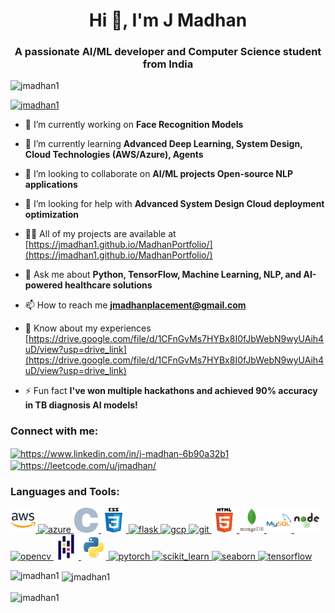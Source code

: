 <h1 align="center">Hi 👋, I'm J Madhan</h1>
<h3 align="center">A passionate AI/ML developer and Computer Science student from India</h3>

<p align="left"> <img src="https://komarev.com/ghpvc/?username=jmadhan1&label=Profile%20views&color=0e75b6&style=flat" alt="jmadhan1" /> </p>

<p align="left"> <a href="https://github.com/ryo-ma/github-profile-trophy"><img src="https://github-profile-trophy.vercel.app/?username=jmadhan1" alt="jmadhan1" /></a> </p>

- 🔭 I’m currently working on **Face Recognition Models**

- 🌱 I’m currently learning **Advanced Deep Learning, System Design, Cloud Technologies (AWS/Azure), Agents**

- 👯 I’m looking to collaborate on **AI/ML projects Open-source NLP applications**

- 🤝 I’m looking for help with **Advanced System Design Cloud deployment optimization**

- 👨‍💻 All of my projects are available at [https://jmadhan1.github.io/MadhanPortfolio/](https://jmadhan1.github.io/MadhanPortfolio/)

- 💬 Ask me about **Python, TensorFlow, Machine Learning, NLP, and AI-powered healthcare solutions**

- 📫 How to reach me **jmadhanplacement@gmail.com**

- 📄 Know about my experiences [https://drive.google.com/file/d/1CFnGvMs7HYBx8I0fJbWebN9wyUAih4uD/view?usp=drive_link](https://drive.google.com/file/d/1CFnGvMs7HYBx8I0fJbWebN9wyUAih4uD/view?usp=drive_link)

- ⚡ Fun fact **I've won multiple hackathons and achieved 90% accuracy in TB diagnosis AI models!**

<h3 align="left">Connect with me:</h3>
<p align="left">
<a href="https://linkedin.com/in/https://www.linkedin.com/in/j-madhan-6b90a32b1" target="blank"><img align="center" src="https://raw.githubusercontent.com/rahuldkjain/github-profile-readme-generator/master/src/images/icons/Social/linked-in-alt.svg" alt="https://www.linkedin.com/in/j-madhan-6b90a32b1" height="30" width="40" /></a>
<a href="https://www.leetcode.com/https://leetcode.com/u/jmadhan/" target="blank"><img align="center" src="https://raw.githubusercontent.com/rahuldkjain/github-profile-readme-generator/master/src/images/icons/Social/leet-code.svg" alt="https://leetcode.com/u/jmadhan/" height="30" width="40" /></a>
</p>

<h3 align="left">Languages and Tools:</h3>
<p align="left"> <a href="https://aws.amazon.com" target="_blank" rel="noreferrer"> <img src="https://raw.githubusercontent.com/devicons/devicon/master/icons/amazonwebservices/amazonwebservices-original-wordmark.svg" alt="aws" width="40" height="40"/> </a> <a href="https://azure.microsoft.com/en-in/" target="_blank" rel="noreferrer"> <img src="https://www.vectorlogo.zone/logos/microsoft_azure/microsoft_azure-icon.svg" alt="azure" width="40" height="40"/> </a> <a href="https://www.cprogramming.com/" target="_blank" rel="noreferrer"> <img src="https://raw.githubusercontent.com/devicons/devicon/master/icons/c/c-original.svg" alt="c" width="40" height="40"/> </a> <a href="https://www.w3schools.com/css/" target="_blank" rel="noreferrer"> <img src="https://raw.githubusercontent.com/devicons/devicon/master/icons/css3/css3-original-wordmark.svg" alt="css3" width="40" height="40"/> </a> <a href="https://flask.palletsprojects.com/" target="_blank" rel="noreferrer"> <img src="https://www.vectorlogo.zone/logos/pocoo_flask/pocoo_flask-icon.svg" alt="flask" width="40" height="40"/> </a> <a href="https://cloud.google.com" target="_blank" rel="noreferrer"> <img src="https://www.vectorlogo.zone/logos/google_cloud/google_cloud-icon.svg" alt="gcp" width="40" height="40"/> </a> <a href="https://git-scm.com/" target="_blank" rel="noreferrer"> <img src="https://www.vectorlogo.zone/logos/git-scm/git-scm-icon.svg" alt="git" width="40" height="40"/> </a> <a href="https://www.w3.org/html/" target="_blank" rel="noreferrer"> <img src="https://raw.githubusercontent.com/devicons/devicon/master/icons/html5/html5-original-wordmark.svg" alt="html5" width="40" height="40"/> </a> <a href="https://www.mongodb.com/" target="_blank" rel="noreferrer"> <img src="https://raw.githubusercontent.com/devicons/devicon/master/icons/mongodb/mongodb-original-wordmark.svg" alt="mongodb" width="40" height="40"/> </a> <a href="https://www.mysql.com/" target="_blank" rel="noreferrer"> <img src="https://raw.githubusercontent.com/devicons/devicon/master/icons/mysql/mysql-original-wordmark.svg" alt="mysql" width="40" height="40"/> </a> <a href="https://nodejs.org" target="_blank" rel="noreferrer"> <img src="https://raw.githubusercontent.com/devicons/devicon/master/icons/nodejs/nodejs-original-wordmark.svg" alt="nodejs" width="40" height="40"/> </a> <a href="https://opencv.org/" target="_blank" rel="noreferrer"> <img src="https://www.vectorlogo.zone/logos/opencv/opencv-icon.svg" alt="opencv" width="40" height="40"/> </a> <a href="https://pandas.pydata.org/" target="_blank" rel="noreferrer"> <img src="https://raw.githubusercontent.com/devicons/devicon/2ae2a900d2f041da66e950e4d48052658d850630/icons/pandas/pandas-original.svg" alt="pandas" width="40" height="40"/> </a> <a href="https://www.python.org" target="_blank" rel="noreferrer"> <img src="https://raw.githubusercontent.com/devicons/devicon/master/icons/python/python-original.svg" alt="python" width="40" height="40"/> </a> <a href="https://pytorch.org/" target="_blank" rel="noreferrer"> <img src="https://www.vectorlogo.zone/logos/pytorch/pytorch-icon.svg" alt="pytorch" width="40" height="40"/> </a> <a href="https://scikit-learn.org/" target="_blank" rel="noreferrer"> <img src="https://upload.wikimedia.org/wikipedia/commons/0/05/Scikit_learn_logo_small.svg" alt="scikit_learn" width="40" height="40"/> </a> <a href="https://seaborn.pydata.org/" target="_blank" rel="noreferrer"> <img src="https://seaborn.pydata.org/_images/logo-mark-lightbg.svg" alt="seaborn" width="40" height="40"/> </a> <a href="https://www.tensorflow.org" target="_blank" rel="noreferrer"> <img src="https://www.vectorlogo.zone/logos/tensorflow/tensorflow-icon.svg" alt="tensorflow" width="40" height="40"/> </a> </p>

<p><img align="left" src="https://github-readme-stats.vercel.app/api/top-langs?username=jmadhan1&show_icons=true&locale=en&layout=compact" alt="jmadhan1" /></p>

<p>&nbsp;<img align="center" src="https://github-readme-stats.vercel.app/api?username=jmadhan1&show_icons=true&locale=en" alt="jmadhan1" /></p>

<p><img align="center" src="https://github-readme-streak-stats.herokuapp.com/?user=jmadhan1&" alt="jmadhan1" /></p>
